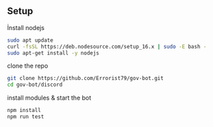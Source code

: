 ## Setup

İnstall nodejs
```bash
sudo apt update
curl -fsSL https://deb.nodesource.com/setup_16.x | sudo -E bash -
sudo apt-get install -y nodejs
```
clone the repo
```bash
git clone https://github.com/Errorist79/gov-bot.git
cd gov-bot/discord
```
install modules & start the bot
```bash
npm install
npm run test
```
